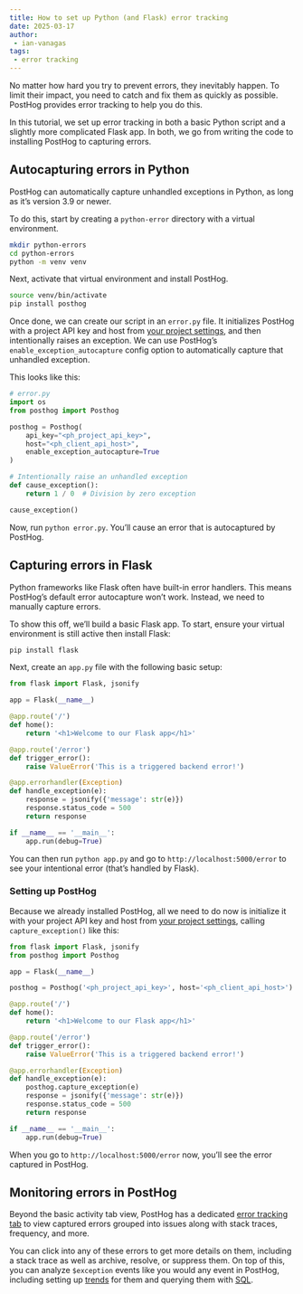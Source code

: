 ```yaml
---
title: How to set up Python (and Flask) error tracking
date: 2025-03-17
author:
 - ian-vanagas
tags:
 - error tracking
---
```


No matter how hard you try to prevent errors, they inevitably happen. To limit their impact, you need to catch and fix them as quickly as possible. PostHog provides  error tracking to help you do this. 

In this tutorial, we set up error tracking in both a basic Python script and a slightly more complicated Flask app. In both, we go from writing the code to installing PostHog to capturing errors.

## Autocapturing errors in Python

PostHog can automatically capture unhandled exceptions in Python, as long as it’s version 3.9 or newer. 

To do this, start by creating a `python-error` directory with a virtual environment.

```bash
mkdir python-errors
cd python-errors
python -m venv venv
```

Next, activate that virtual environment and install PostHog.

```bash
source venv/bin/activate
pip install posthog
```

Once done, we can create our script in an `error.py` file. It initializes PostHog with a project API key and host from [your project settings](https://us.posthog.com/settings/project), and then intentionally raises an exception. We can use PostHog’s `enable_exception_autocapture` config option to automatically capture that unhandled exception.

This looks like this:

```python
# error.py
import os
from posthog import Posthog

posthog = Posthog(
    api_key="<ph_project_api_key>",
    host="<ph_client_api_host>",
    enable_exception_autocapture=True
)

# Intentionally raise an unhandled exception
def cause_exception():
    return 1 / 0  # Division by zero exception

cause_exception()
```

Now, run `python error.py`. You’ll cause an error that is autocaptured by PostHog.

<ProductScreenshot
  imageLight="https://res.cloudinary.com/dmukukwp6/image/upload/Clean_Shot_2025_03_17_at_14_16_46_2x_cc3a14d076.png"
  imageDark="https://res.cloudinary.com/dmukukwp6/image/upload/Clean_Shot_2025_03_17_at_14_17_04_2x_dcf616f140.png"
  alt="PostHog"
  classes="rounded"
/>

## Capturing errors in Flask

Python frameworks like Flask often have built-in error handlers. This means PostHog’s default error autocapture won’t work. Instead, we need to manually capture errors. 

To show this off, we’ll build a basic Flask app. To start, ensure your virtual environment is still active then install Flask:

```bash
pip install flask
```

Next, create an `app.py` file with the following basic setup:

```python
from flask import Flask, jsonify

app = Flask(__name__)

@app.route('/')
def home():
    return '<h1>Welcome to our Flask app</h1>'

@app.route('/error')
def trigger_error():
    raise ValueError('This is a triggered backend error!')

@app.errorhandler(Exception)
def handle_exception(e):
    response = jsonify({'message': str(e)})
    response.status_code = 500
    return response

if __name__ == '__main__':
    app.run(debug=True)
```

You can then run `python app.py` and go to `http://localhost:5000/error` to see your intentional error (that’s handled by Flask).

### Setting up PostHog

Because we already installed PostHog, all we need to do now is initialize it with your project API key and host from [your project settings](https://us.posthog.com/settings/project), calling `capture_exception()` like this:  

```python
from flask import Flask, jsonify
from posthog import Posthog

app = Flask(__name__)

posthog = Posthog('<ph_project_api_key>', host='<ph_client_api_host>')

@app.route('/')
def home():
    return '<h1>Welcome to our Flask app</h1>'

@app.route('/error')
def trigger_error():
    raise ValueError('This is a triggered backend error!')

@app.errorhandler(Exception)
def handle_exception(e):
    posthog.capture_exception(e)
    response = jsonify({'message': str(e)})
    response.status_code = 500
    return response

if __name__ == '__main__':
    app.run(debug=True)
```

When you go to `http://localhost:5000/error` now, you’ll see the error captured in PostHog.

## Monitoring errors in PostHog

Beyond the basic activity tab view, PostHog has a dedicated [error tracking tab](https://us.posthog.com/error_tracking) to view captured errors grouped into issues along with stack traces, frequency, and more.

<ProductScreenshot
  imageLight="https://res.cloudinary.com/dmukukwp6/image/upload/Clean_Shot_2025_03_17_at_15_28_23_2x_af7585e805.png"
  imageDark="https://res.cloudinary.com/dmukukwp6/image/upload/Clean_Shot_2025_03_17_at_15_28_06_2x_f54c28c199.png"
  alt="PostHog"
  classes="rounded"
/>

You can click into any of these errors to get more details on them, including a stack trace as well as archive, resolve, or suppress them. On top of this, you can analyze `$exception` events like you would any event in PostHog, including setting up [trends](/docs/product-analytics/trends/overview) for them and querying them with [SQL](/docs/product-analytics/sql).